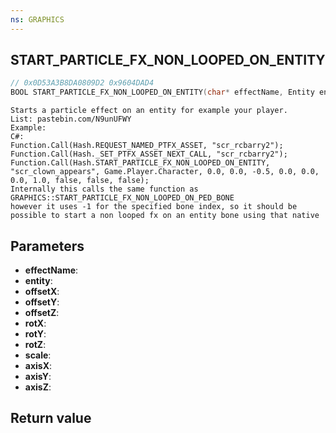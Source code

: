```yaml
---
ns: GRAPHICS
---
```

## START_PARTICLE_FX_NON_LOOPED_ON_ENTITY

```c
// 0x0D53A3B8DA0809D2 0x9604DAD4
BOOL START_PARTICLE_FX_NON_LOOPED_ON_ENTITY(char* effectName, Entity entity, float offsetX, float offsetY, float offsetZ, float rotX, float rotY, float rotZ, float scale, BOOL axisX, BOOL axisY, BOOL axisZ);
```

```
Starts a particle effect on an entity for example your player.  
List: pastebin.com/N9unUFWY  
Example:  
C#:  
Function.Call(Hash.REQUEST_NAMED_PTFX_ASSET, "scr_rcbarry2");                     Function.Call(Hash._SET_PTFX_ASSET_NEXT_CALL, "scr_rcbarry2");                             Function.Call(Hash.START_PARTICLE_FX_NON_LOOPED_ON_ENTITY, "scr_clown_appears", Game.Player.Character, 0.0, 0.0, -0.5, 0.0, 0.0, 0.0, 1.0, false, false, false);  
Internally this calls the same function as GRAPHICS::START_PARTICLE_FX_NON_LOOPED_ON_PED_BONE  
however it uses -1 for the specified bone index, so it should be possible to start a non looped fx on an entity bone using that native  
```

## Parameters
* **effectName**: 
* **entity**: 
* **offsetX**: 
* **offsetY**: 
* **offsetZ**: 
* **rotX**: 
* **rotY**: 
* **rotZ**: 
* **scale**: 
* **axisX**: 
* **axisY**: 
* **axisZ**: 

## Return value

